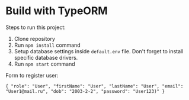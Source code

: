 # Build with TypeORM

Steps to run this project:
1. Сlone repository
2. Run `npm install` command
3. Setup database settings inside `default.env` file. Don't forget to install specific database drivers.
4. Run `npm start` command

Form to register user:

`{
  "role": "User",
  "firstName": "User",
  "lastName": "User",
  "email": "User1@mail.ru",
  "dob": "2003-2-2",
  "password": "User123)"
}`



